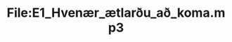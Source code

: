---
title: File:E1_Hvenær_ætlarðu_að_koma.mp3
recording of: Hvenær ætlarðu að koma?
reading speed: slow
speaker: E
license: CC0
---